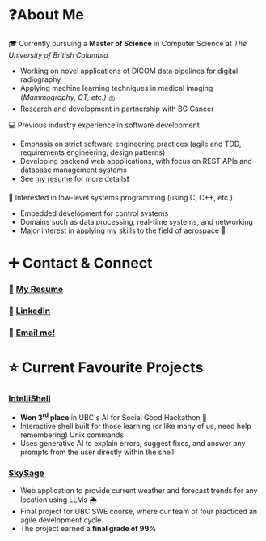 # ❓About Me

🎓 Currently pursuing a **Master of Science** in Computer Science at _The University of British Columbia_

- Working on novel applications of DICOM data pipelines for digital radiography
- Applying machine learning techniques in medical imaging _(Mammography, CT, etc.)_ 🫁
- Research and development in partnership with BC Cancer

💻 Previous industry experience in software development

- Emphasis on strict software engineering practices (agile and TDD, requirements engineering, design patterns)
- Developing backend web appplications, with focus on REST APIs and database management systems
- See [my resume](https://github.com/rileyeaton-ubc/rileyeaton-resume/blob/main/Riley_Eaton_resume.pdf) for more details❗

🧠 Interested in low-level systems programming (using C, C++, etc.)

- Embedded development for control systems
- Domains such as data processing, real-time systems, and networking
- Major interest in applying my skills to the field of aerospace 🚀

# ➕ Contact & Connect

### 📃 [My Resume](https://github.com/rileyeaton-ubc/rileyeaton-resume/blob/main/Riley_Eaton_resume.pdf)

### 🔗 [LinkedIn](https://www.linkedin.com/in/rileyeaton)

### 📩 [Email me!](mailto:ryeaton@student.ubc.ca)

# ⭐ Current Favourite Projects

### [IntelliShell](https://github.com/rileyeaton-ubc/intellishell-ai-hackathon)

- **Won 3<sup>rd</sup> place** in UBC's AI for Social Good Hackathon 🥉
- Interactive shell built for those learning (or like many of us, need help remembering) Unix commands
- Uses generative AI to explain errors, suggest fixes, and answer any prompts from the user directly within the shell

### [SkySage](https://github.com/rileyeaton-ubc/SkySage)

- Web application to provide current weather and forecast trends for any location using LLMs 🌦️
- Final project for UBC SWE course, where our team of four practiced an agile development cycle
- The project earned a **final grade of 99%**
